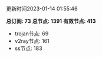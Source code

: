 更新时间2023-01-14 01:55:46

**总订阅: 73**
**总节点: 1391**
**有效节点: 413**
- trojan节点: 69
- v2ray节点: 161
- ss节点: 183
